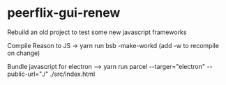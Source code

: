 # peerflix-gui-renew
Rebuild an old project to test some new javascript frameworks

Compile Reason to JS 
  -> yarn run bsb -make-workd
(add -w to recompile on change)

Bundle javascript for electron
  --> yarn run parcel --targer="electron" --public-url="./" ./src/index.html

